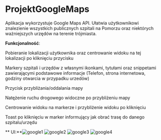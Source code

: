 # ProjektGoogleMaps

Aplikacja wykorzystuje Google Maps API. Ułatwia użytkownikowi znalezienie wszystkich publicznych szpitali na Pomorzu oraz niektórych ważniejszych urzędów na terenie trójmiasta.

**Funkcjonalność**:

  Pobieranie lokalizacji użytkownika oraz centrowanie widoku na tej lokalizacji po kliknięciu przycisku
  
  Markery szpitali i urzędów z własnymi ikonkami, tytułami oraz snippetami zawierającymi podstawowe informacje (Telefon, strona internetowa, godziny otwarcia w przypadku urzedów)
  
  Przycisk przybliżania/oddalania mapy
  
  Natężenie ruchu drogowego widoczne po przybliżeniu mapy
  
  Centrowanie widoku na markerze i przybliżenie widoku po kliknięciu
  
  Toast po kliknięciu w marker informujący jak obrać trasę do danego szpitalu/urzędu
 
 
** UI:**![google1](https://user-images.githubusercontent.com/61461340/120981027-85842e00-c777-11eb-84aa-f3cc1070ba1c.png)
![google2](https://user-images.githubusercontent.com/61461340/120981036-887f1e80-c777-11eb-9902-0f9c7d3b7e98.png)
![google3](https://user-images.githubusercontent.com/61461340/120981039-8a48e200-c777-11eb-8e2a-a48afcfbc1c0.png)
![google4](https://user-images.githubusercontent.com/61461340/120981046-8b7a0f00-c777-11eb-8986-030702a5ac99.png)

 
